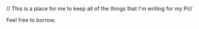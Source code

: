 // This is a place for me to keep all of the things that I'm writing for my Pi//

Feel free to borrow, 